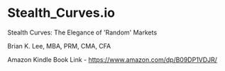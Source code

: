# Stealth_Curves.io
Stealth Curves: The Elegance of 'Random' Markets

Brian K. Lee, MBA, PRM, CMA, CFA

Amazon Kindle Book Link - https://www.amazon.com/dp/B09DP1VDJR/
